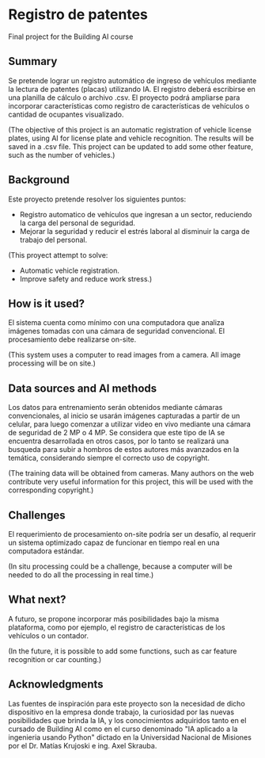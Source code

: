 # Registro de patentes

Final project for the Building AI course

## Summary

Se pretende lograr un registro automático de ingreso de vehículos mediante la lectura de patentes (placas) utilizando IA. El registro deberá escribirse en una planilla de cálculo o archivo .csv.
El proyecto podrá ampliarse para incorporar características como registro de características de vehículos o cantidad de ocupantes visualizado.

(The objective of this project is an automatic registration of vehicle license plates, using AI for license plate and vehicle recognition. The results will be saved in a .csv file. This project can be updated to add some other feature, such as the number of vehicles.)

## Background

Este proyecto pretende resolver los siguientes puntos:
* Registro automatico de vehículos que ingresan a un sector, reduciendo la carga del personal de seguridad.
* Mejorar la seguridad y reducir el estrés laboral al disminuir la carga de trabajo del personal.

(This proyect attempt to solve:
* Automatic vehicle registration.
* Improve safety and reduce work stress.)

## How is it used?

El sistema cuenta como mínimo con una computadora que analiza imágenes tomadas con una cámara de seguridad convencional.
El procesamiento debe realizarse on-site.

(This system uses a computer to read images from a camera. All image processing will be on site.)

## Data sources and AI methods

Los datos para entrenamiento serán obtenidos mediante cámaras convencionales, al inicio se usarán imágenes capturadas a partir de un celular, para luego comenzar a utilizar video en vivo mediante una cámara de seguridad de 2 MP o 4 MP.
Se considera que este tipo de IA se encuentra desarrollada en otros casos, por lo tanto se realizará una busqueda para subir a hombros de estos autores más avanzados en la temática, considerando siempre el correcto uso de copyright.

(The training data will be obtained from cameras. Many authors on the web contribute very useful information for this project, this will be used with the corresponding copyright.)

## Challenges

El requerimiento de procesamiento on-site podría ser un desafío, al requerir un sistema optimizado capaz de funcionar en tiempo real en una computadora estándar.

(In situ processing could be a challenge, because a computer will be needed to do all the processing in real time.)

## What next?

A futuro, se propone incorporar más posibilidades bajo la misma plataforma, como por ejemplo, el registro de características de los vehículos o un contador.

(In the future, it is possible to add some functions, such as car feature recognition or car counting.)

## Acknowledgments

Las fuentes de inspiración para este proyecto son la necesidad de dicho dispositivo en la empresa donde trabajo, la curiosidad por las nuevas posibilidades que brinda la IA, y los conocimientos adquiridos tanto en el cursado de Building AI como en el curso denominado "IA aplicado a la ingenieria usando Python" dictado en la Universidad Nacional de Misiones por el Dr. Matías Krujoski e ing. Axel Skrauba.





